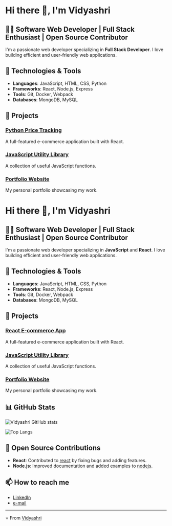# Hi there 👋, I'm Vidyashri

## 👨‍💻 Software Web Developer | Full Stack Enthusiast | Open Source Contributor

I'm a passionate web developer specializing in **Full Stack Developer**. I love building efficient and user-friendly web applications.

## 🔧 Technologies & Tools
- **Languages**: JavaScript, HTML, CSS, Python
- **Frameworks**: React, Node.js, Express
- **Tools**: Git, Docker, Webpack
- **Databases**: MongoDB, MySQL

## 🚀 Projects

### [Python Price Tracking](https://github.com/vidyashri123/Capstone-Project)
A full-featured e-commerce application built with React.

### [JavaScript Utility Library](https://github.com/vidyashri123/Task-Manager-App)
A collection of useful JavaScript functions.

### [Portfolio Website](https://github.com/vidyashri123/My-Portfolio)
My personal portfolio showcasing my work.


# Hi there 👋, I'm Vidyashri

## 👨‍💻 Software Web Developer | Full Stack Enthusiast | Open Source Contributor

I'm a passionate web developer specializing in **JavaScript** and **React**. I love building efficient and user-friendly web applications.

## 🔧 Technologies & Tools
- **Languages**: JavaScript, HTML, CSS, Python
- **Frameworks**: React, Node.js, Express
- **Tools**: Git, Docker, Webpack
- **Databases**: MongoDB, MySQL

## 🚀 Projects

### [React E-commerce App](https://github.com/vidyashri123/react-ecommerce-app)
A full-featured e-commerce application built with React.

### [JavaScript Utility Library](https://github.com/vidyashri123/js-utility-library)
A collection of useful JavaScript functions.

### [Portfolio Website](https://github.com/vidyashri123/portfolio)
My personal portfolio showcasing my work.

## 📊 GitHub Stats

![Vidyashri GitHub stats](https://github-readme-stats.vercel.app/api?username=vidyashri&show_icons=true&theme=dracula)

![Top Langs](https://github-readme-stats.vercel.app/api/top-langs/?username=vidyashri&layout=compact&theme=dracula)

## 🌟 Open Source Contributions

- **React**: Contributed to [react](https://github.com/facebook/react) by fixing bugs and adding features.
- **Node.js**: Improved documentation and added examples to [nodejs](https://github.com/nodejs/node).

## 📫 How to reach me

- [LinkedIn](https://www.linkedin.com/in/vidyashri-m-858a77250/)
- [e-mail](vidyamgowda8762@gmail.com)

---
⭐️ From [Vidyashri](https://github.com/vidyashri123)

